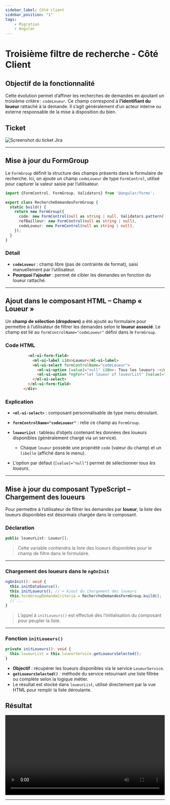 ```yaml
---
sidebar_label: Côté client
sidebar_position: "1"
tags: 
    - Migration
    - Angular
---
```

# Troisième filtre de recherche - Côté Client

## Objectif de la fonctionnalité

Cette évolution permet d’affiner les recherches de demandes en ajoutant un troisième critère : `codeLoueur`. Ce champ correspond à **l’identifiant du loueur** rattaché à la demande. Il s’agit généralement d’un acteur interne ou externe responsable de la mise à disposition du bien.

## Ticket

![Screenshot du ticket Jira](/img/recherche_demande/ticket_filtre_loueur.png)

---

## Mise à jour du FormGroup

Le `FormGroup` définit la structure des champs présents dans le formulaire de recherche. Ici, on ajoute un champ `codeLoueur` de type `FormControl`, utilisé pour capturer la valeur saisie par l’utilisateur.

``` typescript
import {FormControl, FormGroup, Validators} from '@angular/forms';

export class RechercheDemandesFormGroup {
  static build() {
    return new FormGroup({
      code: new FormControl(null as string | null, Validators.pattern('[a-zA-Z]?[0-9]{1,6}')), // ce pattern prends en compte une lettre (majuscule ou minuscule) ou non et ensuite jusqu'a 6 chiffres
      refBailleur: new FormControl(null as string | null),
      codeLoueur: new FormControl(null as string | null),
    });
  }
}
```

### Détail

* **`codeLoueur`** : champ libre (pas de contrainte de format), saisi manuellement par l’utilisateur.
* **Pourquoi l’ajouter** : permet de cibler les demandes en fonction du loueur rattaché.

---

## Ajout dans le composant HTML – Champ « Loueur »

Un **champ de sélection (dropdown)** a été ajouté au formulaire pour permettre à l’utilisateur de filtrer les demandes selon le **loueur associé**. Le champ est lié au `formControlName="codeLoueur"` défini dans le `FormGroup`.

### Code HTML

```html  <div class="uiu-1-5">
          <ml-ui-form-field>
            <ml-ui-label i18n>Loueur</ml-ui-label>
            <ml-ui-select formControlName="codeLoueur">
              <ml-ui-option [value]="null" i18n>- Tous les loueurs -</ml-ui-option>
              <ml-ui-option *ngFor="let loueur of loueurList" [value]="loueur.code">{{ loueur.libelle }}</ml-ui-option>
            </ml-ui-select>
          </ml-ui-form-field>
        </div>
```

### Explication

* **`<ml-ui-select>`** : composant personnalisable de type menu déroulant.
* **`formControlName="codeLoueur"`** : relie ce champ au `FormGroup`.
* **`loueurList`** : tableau d’objets contenant les données des loueurs disponibles (généralement chargé via un service).

  * Chaque `loueur` possède une propriété `code` (valeur du champ) et un `libelle` (affiché dans le menu).
* L’option par défaut (`[value]="null"`) permet de sélectionner *tous les loueurs*.

---

## Mise à jour du composant TypeScript – Chargement des loueurs

Pour permettre à l’utilisateur de filtrer les demandes par **loueur**, la liste des loueurs disponibles est désormais chargée dans le composant.

### Déclaration

```ts
public loueurList: Loueur[];
```

> Cette variable contiendra la liste des loueurs disponibles pour le champ de filtre dans le formulaire.

---

### Chargement des loueurs dans le `ngOnInit`

```ts
ngOnInit(): void {
  this.initDataSource();
  this.initLoueurs(); // ⬅️ Ajout du chargement des loueurs
  this.formGroupDemandeCriteria = RechercheDemandesFormGroup.build();
  // ...
}
```

> L’appel à `initLoueurs()` est effectué dès l’initialisation du composant pour peupler la liste.

---

### Fonction `initLoueurs()`

```ts
private initLoueurs(): void {
  this.loueurList = this.loueurService.getLoueursSelected();
}
```

* **Objectif** : récupérer les loueurs disponibles via le service `LoueurService`.
* **`getLoueursSelected()`** : méthode du service retournant une liste filtrée ou complète selon la logique métier.
* Le résultat est stocké dans `loueurList`, utilisé directement par la vue HTML pour remplir la liste déroulante.

## Résultat

<video controls width="100%">
  <source src="/videos/filtre_loueurs.mp4" type="video/mp4"/>
  Votre navigateur ne supporte pas la vidéo HTML5.
</video>

---
